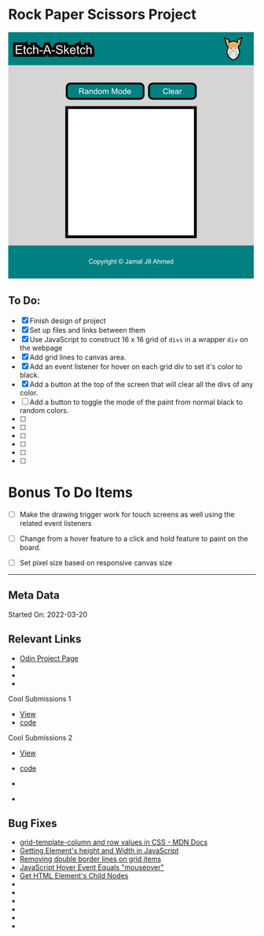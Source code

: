 # Rock Paper Scissors Project

![Project Design](./docs/ui_design.png)


## To Do:

- [x] Finish design of project
- [x] Set up files and links between them
- [x] Use JavaScript to construct 16 x 16 grid of `divs` in a wrapper `div` on the webpage
- [x] Add grid lines to canvas area.
- [x] Add an event listener for hover on each grid div to set it's color to black.
- [x] Add a button at the top of the screen that will clear all the divs of any color.
- [ ] Add a button to toggle the mode of the paint from normal black to random colors.
- [ ] 
- [ ] 
- [ ] 
- [ ] 
- [ ] 
- [ ] 

# Bonus To Do Items

- [ ] Make the drawing trigger work for touch screens as well using the related event listeners
- [ ] Change from a hover feature to a click and hold feature to paint on the board.
- [ ] Set pixel size based on responsive canvas size





---

## Meta Data

Started On: 2022-03-20


## Relevant Links

- [Odin Project Page](https://www.theodinproject.com/paths/foundations/courses/foundations/lessons/etch-a-sketch-project)
- []()
- []()
- []()

Cool Submissions 1
- [View](https://michalosman.github.io/etch-a-sketch/)
- [code](https://github.com/michalosman/etch-a-sketch)

Cool Submissions 2
- [View](https://bscottnz.github.io/esketch/)
- [code](https://github.com/bscottnz/esketch)

- []()
- []()

## Bug Fixes

- [grid-template-column and row values in CSS - MDN Docs](https://developer.mozilla.org/en-US/docs/Web/CSS/grid-template-columns)
- [Getting Element's height and Width in JavaScript](https://www.javascripttutorial.net/javascript-dom/javascript-width-height/)
- [Removing double border lines on grid items](https://stackoverflow.com/questions/47882924/preventing-double-borders-in-css-grid)
- [JavaScript Hover Event Equals "mouseover"](https://data-flair.training/blogs/javascript-event-types/)
- [Get HTML Element's Child Nodes](https://developer.mozilla.org/en-US/docs/Web/API/Element/children)
- []()
- []()
- []()
- []()
- []()
- []()
